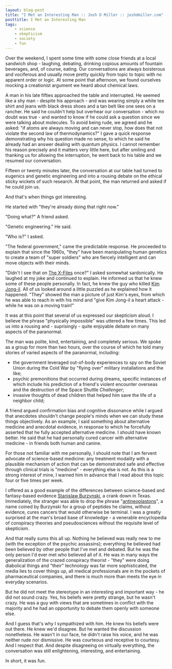 ```yaml
---
layout: blog-post
title: "I Met an Interesting Man :: Josh D Miller :: joshdmiller.com"
posttitle: I Met an Interesting Man
tags:
    - science
    - skepticism
    - society
    - fun
---
```


Over the weekend, I spent some time with some close friends at a local sandwich
shop - laughing, debating, drinking copious amounts of fountain beverages, and,
of course, eating. Our conversations are always boisterous and vociferous and
usually move pretty quickly from topic to topic with no apparent order or logic.
At some point that afternoon, we found ourselves mocking a creationist argument
we heard about chemical laws.

A man in his late fifties approached the table and interrupted. He seemed like a
shy man - despite his approach - and was wearing simply a white tee shirt and
jeans with black dress shoes and a tan belt like one sees on a rancher. He said
he couldn't help but overhear our conversation - which no doubt was true - and
wanted to know if he could ask a question since we were talking about molecules.
To avoid being rude, we agreed and he asked: "if atoms are always moving and can
never stop, how does that not violate the second law of thermodynamics?" I gave
a quick response demonstrating why his question made no sense, to which he said
he already had an answer dealing with quantum physics. I cannot remember his
reason precisely and it matters very little here, but after smiling and thanking
us for allowing the interruption, he went back to his table and we resumed our
conversation.

Fifteen or twenty minutes later, the conversation at our table had turned to
eugenics and genetic engineering and into a rousing debate on the ethical sticky
wickets of such research. At that point, the man returned and asked if he could
join us.

And that's when things got interesting.

<!-- more -->

He started with "they're already doing that right now."

"Doing what?" A friend asked.

"Genetic engineering." He said.

"Who is?" I asked.

"The federal government," came the predictable response. He proceeded to explain
that since the 1960s, "they" have been manipulating human genetics to create
a team of "super soldiers" who are fiercely intelligent and can move objects
with their minds.

"Didn't I see that on [The X-Files](http://en.wikipedia.org/wiki/The_X-Files)
once?" I asked somewhat sardonically. He laughed at my joke and continued to
explain. He informed us that he knew some of these people personally. In fact,
he knew the guy who killed [Kim Jong-il](http://en.wikipedia.org/wiki/Kim_Jong-il). 
All of us looked around a little puzzled as he explained how it happened. "They"
showed the man a picture of just Kim's eyes, from which he was able to reach in
with his mind and "give Kim Jong-il a heart attack - while he was on a moving
train!"

It was at this point that several of us expressed our skepticism aloud. I
believe the phrase "physically impossible" was uttered a few times. This led us
into a rousing and - suprisingly - quite enjoyable debate on many aspects of the
paranormal.

The man was polite, kind, entertaining, and completely serious. We spoke as a
group for more than two hours, over the course of which he told many stories of
varied aspects of the paranormal, including:

- the government leveraged out-of-body experiences to spy on the Soviet Union
  during the Cold War by "flying over" military installations and the like;
- psychic premonitions that occurred during dreams, specific instances of which
  include his prediction of a friend's violent encounter overseas and the
  destruction of the Space Shuttle _Challenger_;
- invasive thoughts of dead children that helped him save the life of a neighbor
  child;

A friend argued confirmation bias and cognitive dissonance while I argued that
anecdotes shouldn't change people's minds when we can study these things
objectively. As an example, I said something about alternative medicine and
anecdotal evidence, in response to which he forcefully asserted that he fully
accepted alternative medicine. I should have known better. He said that he had
personally cured cancer with alternative medicine - in friends both human and
canine. 

For those not familiar with me personally, I should note that I am fervent
advocate of science-based medicine: any treatment modality with a plausible
mechanism of action that can be demonstrated safe and effective through clinical
trials is "medicine" - everything else is not. As this is a strong interest of
mine, I warned him in advance that I read about this topic four or five times
per week.

I offered as a good example of the differences between science-based and
fantasy-based evidence [Stanislaw Burzynski](http://en.wikipedia.org/wiki/Stanislaw_Burzynski),
a crank down in Texas. Immediately, the stranger was able to drop the phrase
"[antineoplastons](http://en.wikipedia.org/wiki/Antineoplaston)", a
name coined by Burzynski for a group of peptides he claims, without evidence,
cures cancers that would otherwise be terminal. I was a greatly surprised at the
man's broad base of knowledge - a venerable encyclopedia of conspiracy theories
and pseudosciences without the requisite level of skepticism.

And that really sums this all up. Nothing he believed was really new to me (with
the exception of the psychic assassins); everything he believed had been
believed by other people that I've met and debated. But he was the only person
I'd ever met who believed all of it. He was in many ways the generalization of
the crazed conspiracy theorist - "they" were doing diabolical things and "their"
technology was far more sophisticated, the media lies to cover things up, all
medical professionals are in the pockets of pharmaceutical companies, and there
is much more than meets the eye in everyday scenarios. 

But he did not meet the stereotype in an interesting and important way - he did
not sound crazy. Yes, his beliefs were pretty strange, but he wasn't crazy. He
was a guy with views that are sometimes in conflict with the majority and he had
an opportunity to debate them openly with someone else. 

And I guess that's why I sympathized with him. He knew his beliefs were out
there. He knew we'd disagree. But he wanted the discussion nonetheless. He
wasn't in our face, he didn't raise his voice, and he was neither rude nor
dismissive. He was courteous and receptive to courtesy. And I respect that. And
despite disagreeing on virtually everything, the conversation was still
enlightening, interesting, and entertaining.

In short, it was fun.

